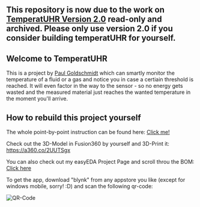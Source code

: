 **This repository is now due to the work on [TemperatUHR Version 2.0](https://github.com/PaulGoldschmidt/temperatUHR) read-only and archived. Please only use version 2.0 if you consider building temperatUHR for yourself.**
---
## Welcome to TemperatUHR
This is a project by [Paul Goldschmidt](https://paul-goldschmidt.de/) which can smartly monitor the temperature of a fluid or a gas and notice you in case a certiain threshold is reached. It will even factor in the way to the sensor - so no energy gets wasted and the measured material just reaches the wanted temperature in the moment you'll arrive. 

## How to rebuild this project yourself 
The whole point-by-point instruction can be found here: [Click me!](https://github.com/PaulGoldschmidt/temperatUHR/blob/master/3_Documentation/instruction.md)

Check out the 3D-Model in Fusion360 by yourself and 3D-Print it: https://a360.co/2UUTSgx

You can also check out my easyEDA Project Page and scroll throu the BOM: [Click here](https://easyeda.com/manfred.weberpaul/paul-award-2020)

To get the app, download "blynk" from any appstore you like (except for windows mobile, sorry! :D) and scan the following qr-code:

![QR-Code](https://github.com/PaulGoldschmidt/temperatUHR/blob/master/3_Documentation/Software/qr-code.png)
